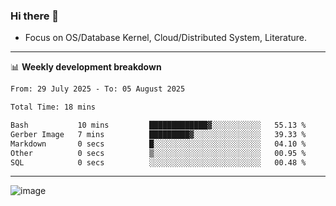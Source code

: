 ### Hi there 👋
<!-- * Daily Meditation via Leetcode/Competitive-Programming. -->
* Focus on OS/Database Kernel, Cloud/Distributed System, Literature.

-------

📊 **Weekly development breakdown**
<!--START_SECTION:waka-->

```txt
From: 29 July 2025 - To: 05 August 2025

Total Time: 18 mins

Bash           10 mins         █████████████▓░░░░░░░░░░░   55.13 %
Gerber Image   7 mins          █████████▓░░░░░░░░░░░░░░░   39.33 %
Markdown       0 secs          █░░░░░░░░░░░░░░░░░░░░░░░░   04.10 %
Other          0 secs          ▒░░░░░░░░░░░░░░░░░░░░░░░░   00.95 %
SQL            0 secs          ░░░░░░░░░░░░░░░░░░░░░░░░░   00.48 %
```

<!--END_SECTION:waka-->

-------

<!-- [![Leetcode Stats](https://leetcard.jacoblin.cool/hzhang413?font=Fira+Mono)](https://leetcode.com/fxrc) -->
![image](./cyberpunk-ghost-in-the-shell.gif)
<!--![image](./gis-archive.png)-->
